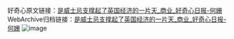 好奇心原文链接：[是威士忌支撑起了英国经济的一片天_商业_好奇心日报-何姗](https://www.qdaily.com/articles/5926.html)
WebArchive归档链接：[是威士忌支撑起了英国经济的一片天_商业_好奇心日报-何姗](http://web.archive.org/web/20190623165627/https://www.qdaily.com/articles/5926.html)
![image](http://ww3.sinaimg.cn/large/007d5XDply1g3whdgqucgj30u02o9e81)